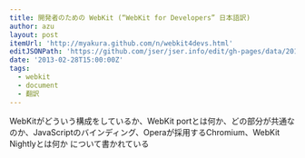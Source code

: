 ```yaml
---
title: 開発者のための WebKit (“WebKit for Developers” 日本語訳)
author: azu
layout: post
itemUrl: 'http://myakura.github.com/n/webkit4devs.html'
editJSONPath: 'https://github.com/jser/jser.info/edit/gh-pages/data/2013/02/index.json'
date: '2013-02-28T15:00:00Z'
tags:
  - webkit
  - document
  - 翻訳
---
```

WebKitがどういう構成をしているか、WebKit portとは何か、どの部分が共通なのか、JavaScriptのバインディング、Operaが採用するChromium、WebKit Nightlyとは何か について書かれている
